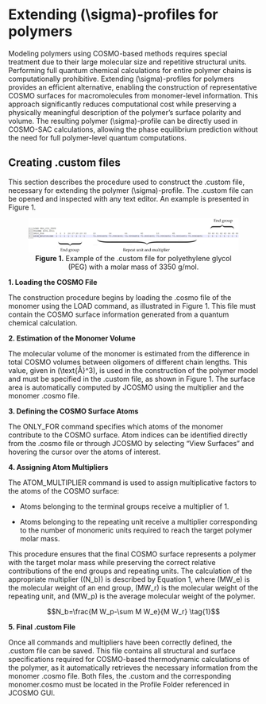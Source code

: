 # Extending \(\sigma\)-profiles for polymers
Modeling polymers using COSMO-based methods requires special treatment due to their large molecular size and repetitive structural units. Performing full quantum chemical calculations for entire polymer chains is computationally prohibitive. Extending \(\sigma\)-profiles for polymers provides an efficient alternative, enabling the construction of representative COSMO surfaces for macromolecules from monomer-level information. This approach significantly reduces computational cost while preserving a physically meaningful description of the polymer’s surface polarity and volume. The resulting polymer \(\sigma\)-profile can be directly used in COSMO-SAC calculations, allowing the phase equilibrium prediction without the need for full polymer-level quantum computations.

## Creating .custom files
This section describes the procedure used to construct the .custom file, necessary for extending the polymer \(\sigma\)-profile. The .custom file can be opened and inspected with any text editor. An example is presented in Figure 1.

<figure style="text-align: center;">
  <img src="/img/custom file figure.jpg" alt="Equilíbrio de Fases" width="1000">
  <figcaption><strong>Figure 1.</strong> Example of the .custom file for polyethylene glycol (PEG) with a molar mass of 3350 g/mol.</figcaption>
</figure>

**1. Loading the COSMO File**

The construction procedure begins by loading the .cosmo file of the monomer using the LOAD command, as illustrated in Figure 1. This file must contain the COSMO surface information generated from a quantum chemical calculation.

**2. Estimation of the Monomer Volume**

The molecular volume of the monomer is estimated from the difference in total COSMO volumes between oligomers of different chain lengths. This value, given in \(\text{Å}^3\), is used in the construction of the polymer model and must be specified in the .custom file, as shown in Figure 1. The surface area is automatically computed by JCOSMO using the multiplier and the monomer .cosmo file.


**3. Defining the COSMO Surface Atoms**

The ONLY_FOR command specifies which atoms of the monomer contribute to the COSMO surface. Atom indices can be identified directly from the .cosmo file or through JCOSMO by selecting “View Surfaces” and hovering the cursor over the atoms of interest.

**4. Assigning Atom Multipliers**

The ATOM_MULTIPLIER command is used to assign multiplicative factors to the atoms of the COSMO surface:

- Atoms belonging to the terminal groups receive a multiplier of 1.

- Atoms belonging to the repeating unit receive a multiplier corresponding to the number of monomeric units required to reach the target polymer molar mass. 

This procedure ensures that the final COSMO surface represents a polymer with the target molar mass while preserving the correct relative contributions of the end groups and repeating units. The calculation of the appropriate multiplier \((N_b)\) is described by Equation 1, where \(MW_e\) is the molecular weight of an end group, \(MW_r\) is the molecular weight of the repeating unit, and \(MW_p\) is the average molecular weight of the polymer.

$$N_b=\frac{M W_p-\sum M W_e}{M W_r} \tag{1}$$

**5. Final .custom File**

Once all commands and multipliers have been correctly defined, the .custom file can be saved. This file contains all structural and surface specifications required for COSMO-based thermodynamic calculations of the polymer, as it automatically retrieves the necessary information from the monomer .cosmo file. Both files, the .custom and the corresponding monomer.cosmo must be located in the Profile Folder referenced in JCOSMO GUI.














